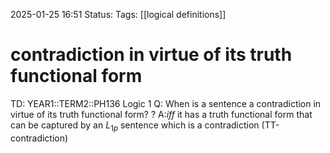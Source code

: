2025-01-25 16:51
Status: 
Tags: [[logical definitions]]
# contradiction in virtue of its truth functional form

TD: YEAR1::TERM2::PH136 Logic 1
Q: When is a sentence a contradiction in virtue of its truth functional form?
?
A:_iff_ it has a truth functional form that can be captured by an $L_{1p}$ sentence which is a contradiction (TT-contradiction)
<!--ID: 1737823991944-->
